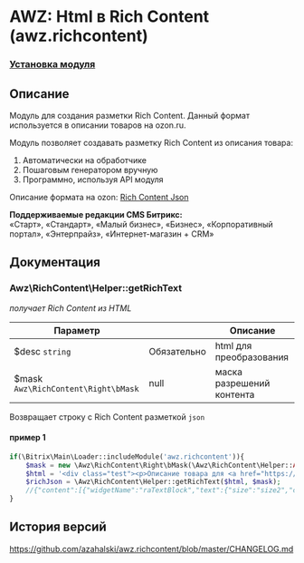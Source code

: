 # AWZ: Html в Rich Content (awz.richcontent)

### [Установка модуля](https://github.com/azahalski/awz.richcontent/tree/main/docs/install.md)

<!-- desc-start -->

## Описание
Модуль для создания разметки Rich Content. Данный формат используется в описании товаров на ozon.ru.

Модуль позволяет создавать разметку Rich Content из описания товара:

1) Автоматически на обработчике
2) Пошаговым генератором вручную
3) Программно, используя API модуля

Описание формата на ozon: [Rich Content Json](https://rich-content.ozon.ru/docs)

**Поддерживаемые редакции CMS Битрикс:**<br>
«Старт», «Стандарт», «Малый бизнес», «Бизнес», «Корпоративный портал», «Энтерпрайз», «Интернет-магазин + CRM»

<!-- desc-end -->

## Документация
<!-- dev-start -->
### Awz\RichContent\Helper::getRichText

<em>получает Rich Content из HTML</em>

| Параметр                            |                    | Описание                  |
|-------------------------------------|--------------------|---------------------------|
| $desc `string`                      | Обязательно        | html для преобразования   |
| $mask `Awz\RichContent\Right\bMask` | null               | маска разрешений контента |

Возвращает строку с Rich Content разметкой `json`

#### пример 1

```php
if(\Bitrix\Main\Loader::includeModule('awz.richcontent')){
    $mask = new \Awz\RichContent\Right\bMask(\Awz\RichContent\Helper::ALLOW_TEXT | \Awz\RichContent\Helper::ALLOW_IMAGE);
    $html = '<div class="test"><p>Описание товара для <a href="https://ozon.ru">ozon.ru</a></p></div>';
	$richJson = \Awz\RichContent\Helper::getRichText($html, $mask);
	//{"content":[{"widgetName":"raTextBlock","text":{"size":"size2","color":"color1","content":["Описание товара для ozon.ru"]}}],"version":0.29999999999999999}
}
```
<!-- dev-end -->


<!-- cl-start -->
## История версий

https://github.com/azahalski/awz.richcontent/blob/master/CHANGELOG.md

<!-- cl-end -->
